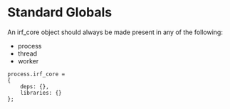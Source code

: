 # Standard Globals

An irf_core object should always be made present in any of the following: 

* process
* thread
* worker

```
process.irf_core = 
{
    deps: {},
    libraries: {}
};
```
